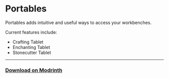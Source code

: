 # Portables
Portables adds intuitive and useful ways to access your workbenches. <br>

Current features include:
- Crafting Tablet
- Enchanting Tablet
- Stonecutter Tablet
---
### [Download on Modrinth](https://modrinth.com/mod/pocket-storage)
